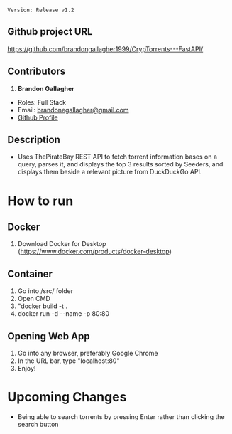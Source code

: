 

                                                                                Version: Release v1.2

## Github project URL
https://github.com/brandongallagher1999/CrypTorrents---FastAPI/


## Contributors
1. **Brandon Gallagher**
  - Roles: Full Stack
  - Email: brandonegallagher@gmail.com
  - [Github Profile](https://github.com/brandongallagher1999)

## Description
- Uses ThePirateBay REST API to fetch torrent information bases on a query, parses it, and displays the top 3 results
sorted by Seeders, and displays them beside a relevant picture from DuckDuckGo API.


# How to run
## Docker
1. Download Docker for Desktop (https://www.docker.com/products/docker-desktop)

## Container
1. Go into /src/ folder
2. Open CMD
3. "docker build -t <imageName> .
4. docker run -d --name <containerName> -p 80:80 <imageName>
  
## Opening Web App
1. Go into any browser, preferably Google Chrome
2. In the URL bar, type "localhost:80"
3. Enjoy!


# Upcoming Changes
- Being able to search torrents by pressing Enter rather than clicking the search button
